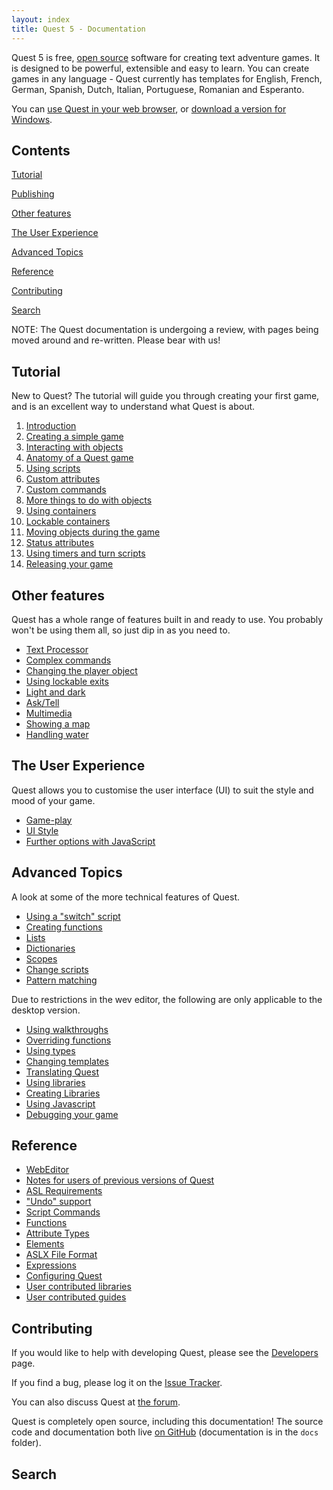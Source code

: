 ```yaml
---
layout: index
title: Quest 5 - Documentation
---
```


Quest 5 is free, [open source](open_source.html) software for creating text adventure games. It is designed to be powerful, extensible and easy to learn. You can create games in any language - Quest currently has templates for English, French, German, Spanish, Dutch, Italian, Portuguese, Romanian and Esperanto.

You can [use Quest in your web browser](http://textadventures.co.uk/create), or [download a version for Windows](http://textadventures.co.uk/quest/desktop).


Contents
--------

[Tutorial](#Tutorial)

[Publishing](#Publishing)

[Other features](#Otherfeatures)

[The User Experience](#TheUserExperience)

[Advanced Topics](#AdvancedTopics)

[Reference](#Reference)

[Contributing](#Contributing)

[Search](#Search)

NOTE: The Quest documentation is undergoing a review, with pages being moved around and re-written. Please bear with us!



<a name="Tutorial"></a>Tutorial
-------------------------------

New to Quest? The tutorial will guide you through creating your first game, and is an excellent way to understand what Quest is about.

1.  [Introduction](tutorial/tutorial_introduction.html)
1.  [Creating a simple game](tutorial/creating_a_simple_game.html)
1.  [Interacting with objects](tutorial/interacting_with_objects.html)
1.  [Anatomy of a Quest game](tutorial/anatomy_of_a_quest_game.html)
1.  [Using scripts](tutorial/using_scripts.html)
1.  [Custom attributes](tutorial/custom_attributes.html)
1.  [Custom commands](tutorial/custom_commands.html)
1.  [More things to do with objects](tutorial/more_things_to_do_with_objects.html)
1.  [Using containers](tutorial/using_containers.html)
1.  [Lockable containers](tutorial/using_lockable_containers.html)
1.  [Moving objects during the game](tutorial/moving_objects_during_the_game.html)
1.  [Status attributes](tutorial/status_attributes.html)
1.  [Using timers and turn scripts](tutorial/using_timers_and_turn_scripts.html)
1.  [Releasing your game](tutorial/releasing_your_game.html)





<a name="Otherfeatures"></a>Other features
---------------------------------------

Quest has a whole range of features built in and ready to use. You probably won't be using them all, so just dip in as you need to.

-  [Text Processor](text_processor.html)
-  [Complex commands](complex_commands.html)
-  [Changing the player object](tutorial/changing_the_player_object.html)
-  [Using lockable exits](tutorial/using_lockable_exits.html)
-  [Light and dark](handling_light_and_dark.html)
-  [Ask/Tell](ask_about.html)
-  [Multimedia](multimedia.html)
-  [Showing a map](tutorial/showing_a_map.html)
-  [Handling water](handling_water.html)


<a name="TheUserExperience"></a>The User Experience
---------------------------------------------------

Quest allows you to customise the user interface (UI) to suit the style and mood of your game.

-  [Game-play](ui-game-play.html)
-  [UI Style](ui-style.html)
-  [Further options with JavaScript](ui-javascript.html)



<a name="AdvancedTopics"></a>Advanced Topics
---------------------------------------------

A look at some of the more technical features of Quest.

-  [Using a "switch" script](tutorial/multiple_choices___using_a_switch_script.html)
-  [Creating functions](tutorial/creating_functions_which_return_a_value.html)
-  [Lists](using_lists.html)
-  [Dictionaries](using_dictionaries.html)
-  [Scopes](scopes.html)
-  [Change scripts](change_scripts.html)
-  [Pattern matching](pattern_matching.html)

Due to restrictions in the wev editor, the following are only applicable to the desktop version.

-  [Using walkthroughs](tutorial/using_walkthroughs.html)
-  [Overriding functions](overriding.html)
-  [Using types](tutorial/using_inherited_types.html)
-  [Changing templates](tutorial/changing_templates.html)
-  [Translating Quest](translating_quest.html)
-  [Using libraries](tutorial/using_libraries.html)
-  [Creating Libraries](creating_libraries.html)
-  [Using Javascript](tutorial/using_javascript.html)
-  [Debugging your game](tutorial/debugging_your_game.html)


    
<a name="Reference"></a>Reference
---------------------------------

-   [WebEditor](webeditor.html)
-   [Notes for users of previous versions of Quest](upgrade_notes.html)
-   [ASL Requirements](asl_requirements.html)
-   ["Undo" support](undo_support.html)
-   [Script Commands](scripts/)
-   [Functions](functions/)
-   [Attribute Types](types/)
-   [Elements](elements/)
-   [ASLX File Format](aslx.html)
-   [Expressions](expressions.html)
-   [Configuring Quest](configuring_quest.html)
-   [User contributed libraries](libraries.html)
-   [User contributed guides](guides/)



<a name="Contributing"></a>Contributing
---------------------------------------

If you would like to help with developing Quest, please see the [Developers](developers.html) page.

If you find a bug, please log it on the [Issue Tracker](https://github.com/textadventures/quest/issues).

You can also discuss Quest at [the forum](http://textadventures.co.uk/forum/quest).

Quest is completely open source, including this documentation! The source code and documentation both live [on GitHub](https://github.com/textadventures/quest) (documentation is in the `docs` folder).



<a name="Search"></a>Search
---------------------------

<script>
  (function() {
    var cx = '015306987908116640949:jr9g5bqdxsa';
    var gcse = document.createElement('script');
    gcse.type = 'text/javascript';
    gcse.async = true;
    gcse.src = (document.location.protocol == 'https:' ? 'https:' : 'http:') +
        '//www.google.com/cse/cse.js?cx=' + cx;
    var s = document.getElementsByTagName('script')[0];
    s.parentNode.insertBefore(gcse, s);
  })();
</script>

<style>
	.gcs,
	.gcs *,
	.gcs *:before,
	.gcs *:after {
	  -webkit-box-sizing: content-box;
	     -moz-box-sizing: content-box;
	          box-sizing: content-box;
	}
</style>

<div class="gcs">
	<gcse:searchbox-only></gcse:searchbox-only>
</div>